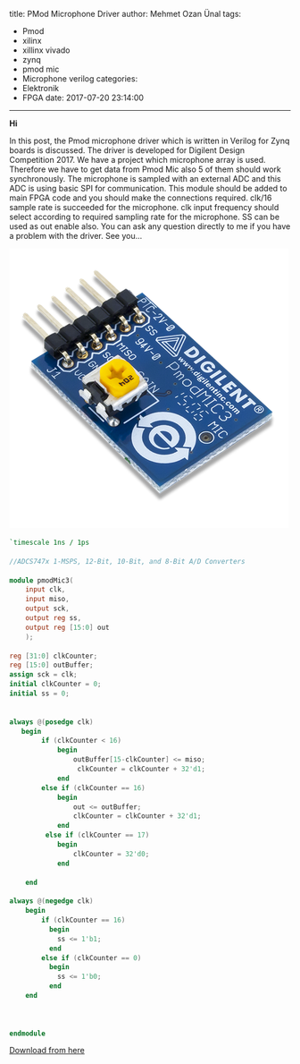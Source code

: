 title: PMod Microphone Driver
author: Mehmet Ozan Ünal
tags:
  - Pmod
  - xilinx
  - xillinx vivado
  - zynq
  - pmod mic
  - Microphone verilog
categories:
  - Elektronik
  - FPGA
date: 2017-07-20 23:14:00
---
**Hi** 

In this post, the Pmod microphone driver which is written in Verilog for Zynq boards is discussed. The driver is developed for Digilent Design Competition 2017. We have a project which microphone array is used. Therefore we have to get data from Pmod Mic also 5 of them should work synchronously. The microphone is sampled with an external ADC and this ADC is using basic SPI for communication. This module should be added to main FPGA code and you should make the connections required. clk/16 sample rate is succeeded for the microphone.  clk input frequency should select according to required sampling rate for the microphone. SS can be used as out enable also.  You can ask any question directly to me if you have a problem with the driver. See you...


![pmod mic](/images/pasted-0.png)

```verilog
`timescale 1ns / 1ps

//ADCS747x 1-MSPS, 12-Bit, 10-Bit, and 8-Bit A/D Converters

module pmodMic3(
    input clk,
    input miso,
    output sck,
    output reg ss,
    output reg [15:0] out
    );
    
reg [31:0] clkCounter;
reg [15:0] outBuffer;
assign sck = clk;
initial clkCounter = 0;
initial ss = 0;


always @(posedge clk)
   begin
        if (clkCounter < 16)
            begin
                outBuffer[15-clkCounter] <= miso;
                 clkCounter = clkCounter + 32'd1;
            end
        else if (clkCounter == 16)
            begin
                out <= outBuffer;
                clkCounter = clkCounter + 32'd1;
            end
         else if (clkCounter == 17)
            begin
                clkCounter = 32'd0;
            end

    end
        
always @(negedge clk)
    begin
        if (clkCounter == 16)
          begin
            ss <= 1'b1;
          end
        else if (clkCounter == 0)
          begin
            ss <= 1'b0;
          end
    end 
    

 
endmodule
```



[Download from here](https://github.com/mozanunal/PmodMIC3_Driver)
